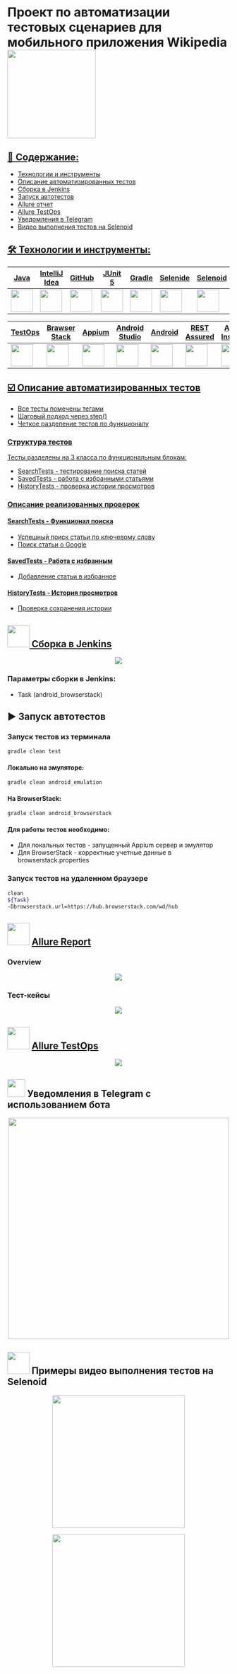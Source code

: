 # Проект по автоматизации тестовых сценариев для мобильного приложения Wikipedia <a href="https://www.wikipedia.org"> <img src="images/logo.png" width="200" >

## 📔 Содержание:
- Технологии и инструменты
- Описание автоматизированных тестов 
- Сборка в Jenkins
- Запуск автотестов
- Allure отчет
- Allure TestOps
- Уведомления в Telegram
- Видео выполнения тестов на Selenoid

## 🛠 Технологии и инструменты: 

| Java | IntelliJ<br>Idea | GitHub | JUnit <br> 5 | Gradle | Selenide | Selenoid | Alurre <br> Report | Jenkins |
|------|------------------|--------|--------------|--------|----------|----------|--------------------|---------|
|[<img src="https://cdn.jsdelivr.net/gh/devicons/devicon@latest/icons/java/java-original.svg" width="50" height="50" />](https://www.java.com) | [<img src="https://cdn.jsdelivr.net/gh/devicons/devicon@latest/icons/intellij/intellij-original.svg" width="50" height="50" />](https://www.jetbrains.com/idea/) | [<img src="https://cdn.jsdelivr.net/gh/devicons/devicon@latest/icons/github/github-original.svg" width="50" height="50" />](https://github.com) | [<img src="https://cdn.jsdelivr.net/gh/devicons/devicon@latest/icons/junit/junit-original.svg" width="50" height="50" />](https://junit.org/junit5/) | [<img src="https://cdn.jsdelivr.net/gh/devicons/devicon@latest/icons/gradle/gradle-original.svg" width="50" height="50" />](https://gradle.org) | [<img src="images/Selenide.svg" width="50" height="50" />](https://selenide.org) | [<img src="images/Selenoid.svg" width="50" height="50" />](https://aerokube.com/selenoid/) | [<img src="images/Allure_Report.svg" width="50" height="50" />](https://docs.qameta.io/allure/) | [<img src="https://cdn.jsdelivr.net/gh/devicons/devicon@latest/icons/jenkins/jenkins-original.svg" width="50" height="50" />](https://www.jenkins.io) | 

| TestOps | Brawser <br> Stack | Appium | Android <br> Studio | Android | REST <br> Assured | Appium <br> Inspector | Telegram |
|---------|--------------------|--------|---------------------|---------|-------------------|-----------------------|----------|
| [<img src="images/TestOps.svg" width="50" height="50" />](https://qameta.io) | [<img src="images/Browserstack.svg" width="50" height="50" />](https://www.browserstack.com) | [<img src="images/Appium.png" width="50" height="50" />](https://appium.io/docs/en/latest/) | [<img src="images/Androidstudio.svg" width="50" height="50" />](https://developer.android.com/studio?hl=ru) | [<img src="images/Android.svg" width="50" height="50" />](https://www.android.com) | [<img src="images/RestAssured.svg" width="50" height="50" />](https://reqres.in) | [<img src="images/AppiumInspector.png" width="50" height="50" />](https://appium.github.io/appium-inspector/2024.12/quickstart/) | [<img src="images/Telegram.svg" width="50" height="50" />](https://telegram.org) |

## ☑️ Описание автоматизированных тестов
- Все тесты помечены тегами
- Шаговый подход через step()
- Четкое разделение тестов по функционалу
### Структура тестов
Тесты разделены на 3 класса по функциональным блокам:
- SearchTests - тестирование поиска статей
- SavedTests - работа с избранными статьями
- HistoryTests - проверка истории просмотров
### Описание реализованных проверок
#### SearchTests - Функционал поиска
- Успешный поиск статьи по ключевому слову
- Поиск статьи о Google
#### SavedTests - Работа с избранным
- Добавление статьи в избранное
#### HistoryTests - История просмотров
- Проверка сохранения истории

## <img src="https://cdn.jsdelivr.net/gh/devicons/devicon@latest/icons/jenkins/jenkins-original.svg" width="50" height="50" /> Сборка в [Jenkins](https://jenkins.autotests.cloud/job/Wikipedia_Mobile/)
<p align="center">
<img src="images/Jenkins.png">
</p> 

### Параметры сборки в Jenkins:
- Task (android_browserstack)

## ▶️ Запуск автотестов

### Запуск тестов из терминала
```bash
gradle clean test
```
#### Локально на эмуляторе:
```bash
gradle clean android_emulation
```
#### На BrowserStack:
```bash
gradle clean android_browserstack
```
#### Для работы тестов необходимо:
- Для локальных тестов - запущенный Appium сервер и эмулятор
- Для BrowserStack - корректные учетные данные в browserstack.properties

### Запуск тестов на удаленном браузере

```bash
clean
${Task}
-Dbrowserstack.url=https://hub.browserstack.com/wd/hub
```

## <img src="images/Allure_Report.svg" width="50" height="50" /> [Allure Report](https://jenkins.autotests.cloud/job/Wikipedia_Mobile/allure/)
### Overview
<p align="center">  
<img src="images/Allure.png">
</p>  

### Тест-кейсы
<p align="center">  
<img src="images/Allure2.png">
</p>  

## <img src="images/TestOps.svg" width="50" height="50" /> [Allure TestOps](https://allure.autotests.cloud/project/4845/test-cases?treeId=0)
<p align="center">  
<img src="images/TestOps.png">
</p>  

## <img src="images/Telegram.svg" width="40" height="40" /> Уведомления в Telegram с использованием бота
<p align="center">  
<img src="images/Telegram.png" width="500">
</p>  

## <img src="images/Selenoid.svg" width="50" height="50" /> Примеры видео выполнения тестов на Selenoid
<p align="center">  
<img src="images/Video.gif" width="300">
</p>

<p align="center">  
<img src="images/Video2.gif" width="300">
</p>
